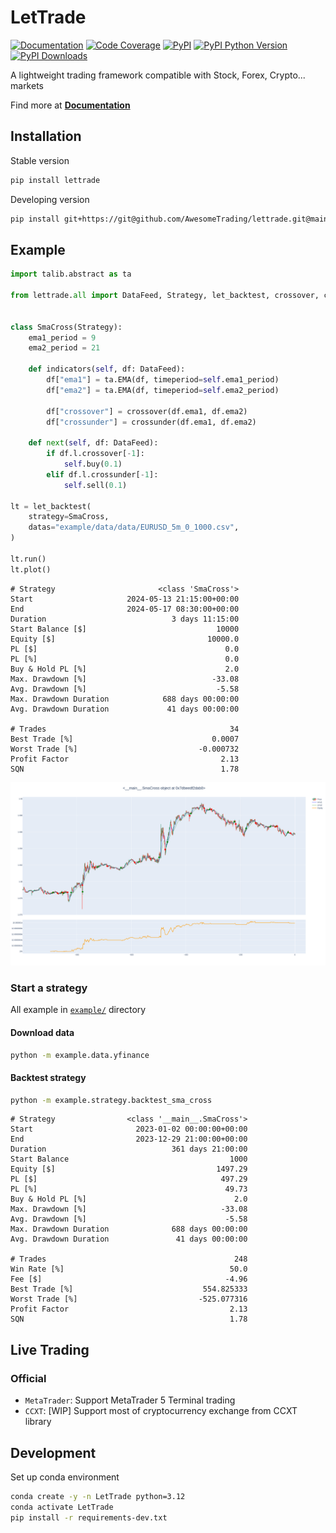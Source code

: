 # LetTrade

[![Documentation](https://img.shields.io/badge/docs-lettrade-708FCC.svg?style=for-the-badge)](https://AwesomeTrading.github.io/lettrade/)
[![Code Coverage](https://img.shields.io/codecov/c/gh/AwesomeTrading/lettrade.svg?style=for-the-badge)](https://codecov.io/gh/AwesomeTrading/lettrade)
[![PyPI](https://img.shields.io/pypi/v/lettrade.svg?color=blue&style=for-the-badge)](https://pypi.org/project/lettrade)
[![PyPI Python Version](https://img.shields.io/pypi/pyversions/lettrade.svg?color=skyblue&style=for-the-badge)](https://pypi.org/project/lettrade)
[![PyPI Downloads](https://img.shields.io/pypi/dd/lettrade.svg?color=skyblue&style=for-the-badge)](https://pypi.org/project/lettrade)

A lightweight trading framework compatible with Stock, Forex, Crypto... markets

Find more at [**Documentation**](https://awesometrading.github.io/lettrade/)

## Installation

Stable version

```sh
pip install lettrade
```

Developing version

```sh
pip install git+https://git@github.com/AwesomeTrading/lettrade.git@main
```

## Example

```python
import talib.abstract as ta

from lettrade.all import DataFeed, Strategy, let_backtest, crossover, crossunder


class SmaCross(Strategy):
    ema1_period = 9
    ema2_period = 21

    def indicators(self, df: DataFeed):
        df["ema1"] = ta.EMA(df, timeperiod=self.ema1_period)
        df["ema2"] = ta.EMA(df, timeperiod=self.ema2_period)

        df["crossover"] = crossover(df.ema1, df.ema2)
        df["crossunder"] = crossunder(df.ema1, df.ema2)

    def next(self, df: DataFeed):
        if df.l.crossover[-1]:
            self.buy(0.1)
        elif df.l.crossunder[-1]:
            self.sell(0.1)

lt = let_backtest(
    strategy=SmaCross,
    datas="example/data/data/EURUSD_5m_0_1000.csv",
)

lt.run()
lt.plot()
```

```text
# Strategy                       <class 'SmaCross'>
Start                     2024-05-13 21:15:00+00:00
End                       2024-05-17 08:30:00+00:00
Duration                            3 days 11:15:00
Start Balance [$]                             10000
Equity [$]                                  10000.0
PL [$]                                          0.0
PL [%]                                          0.0
Buy & Hold PL [%]                               2.0
Max. Drawdown [%]                            -33.08
Avg. Drawdown [%]                             -5.58
Max. Drawdown Duration            688 days 00:00:00
Avg. Drawdown Duration             41 days 00:00:00
                                                   
# Trades                                         34
Best Trade [%]                               0.0007
Worst Trade [%]                           -0.000732
Profit Factor                                  2.13
SQN                                            1.78
```

![Plot](https://raw.githubusercontent.com/AwesomeTrading/lettrade/main/docs/image/plot.png)

### Start a strategy

All example in [`example/`](https://github.com/AwesomeTrading/lettrade/tree/main/example) directory

#### Download data

```bash
python -m example.data.yfinance
```

#### Backtest strategy

<!-- ```bash exec="true" source="above" result="ansi" -->
```bash
python -m example.strategy.backtest_sma_cross
```

```text
# Strategy                <class '__main__.SmaCross'>
Start                       2023-01-02 00:00:00+00:00
End                         2023-12-29 21:00:00+00:00
Duration                            361 days 21:00:00
Start Balance                                    1000
Equity [$]                                    1497.29
PL [$]                                         497.29
PL [%]                                          49.73
Buy & Hold PL [%]                                 2.0
Max. Drawdown [%]                              -33.08
Avg. Drawdown [%]                               -5.58
Max. Drawdown Duration              688 days 00:00:00
Avg. Drawdown Duration               41 days 00:00:00

# Trades                                          248
Win Rate [%]                                     50.0
Fee [$]                                         -4.96
Best Trade [%]                             554.825333
Worst Trade [%]                           -525.077316
Profit Factor                                    2.13
SQN                                              1.78
```

## Live Trading

### Official

- `MetaTrader`: Support MetaTrader 5 Terminal trading
- `CCXT`: [WIP] Support most of cryptocurrency exchange from CCXT library

## Development

Set up conda environment

```sh
conda create -y -n LetTrade python=3.12
conda activate LetTrade
pip install -r requirements-dev.txt
```
